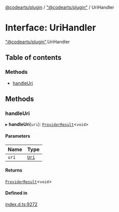 [@codearts/plugin](../README.md) / ["@codearts/plugin"](../modules/_codearts_plugin_.md) / UriHandler

# Interface: UriHandler

["@codearts/plugin"](../modules/_codearts_plugin_.md).UriHandler

## Table of contents

### Methods

- [handleUri](codearts_plugin_.UriHandler.md#handleuri)

## Methods

### handleUri

▸ **handleUri**(`uri`): [`ProviderResult`](../modules/_codearts_plugin_.md#providerresult)<`void`\>

#### Parameters

| Name | Type |
| :------ | :------ |
| `uri` | [`Uri`](../classes/codearts_plugin_.Uri.md) |

#### Returns

[`ProviderResult`](../modules/_codearts_plugin_.md#providerresult)<`void`\>

#### Defined in

[index.d.ts:9272](https://github.com/huaweicloud/cloudide-plugin-api/blob/d4de966/index.d.ts#L9272)
